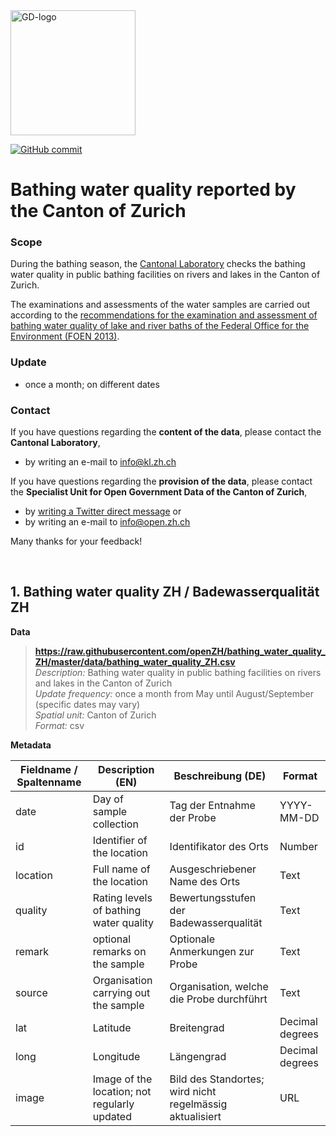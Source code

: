 
<img src="https://github.com/openZH/covid_19/blob/master/gd.png" alt="GD-logo" width="200"/>

[![GitHub commit](https://img.shields.io/github/last-commit/openZH/covid_19)](https://github.com/openZH/bathing_water_quality_ZH/commits/master)

# Bathing water quality reported by the Canton of Zurich

### Scope
During the bathing season, the [Cantonal Laboratory](https://www.zh.ch/de/gesundheit/gebrauchsgegenstaende/bade-duschwasser.html#1248065566) checks the bathing water quality in public bathing facilities on rivers and lakes in the Canton of Zurich.

The examinations and assessments of the water samples are carried out according to the [recommendations for the examination and assessment of bathing water quality of lake and river baths of the Federal Office for the Environment (FOEN 2013)](https://www.bafu.admin.ch/bafu/de/home/themen/wasser/publikationen-studien/publikationen-wasser/beurteilung-der-badegewaesser.html).

### Update
- once a month; on different dates

### Contact
If you have questions regarding the __content of the data__, please contact the __Cantonal Laboratory__, <br>
- by writing an e-mail to [info@kl.zh.ch](mailto:info@kl.zh.ch) <br>

If you have questions regarding the __provision of the data__, please contact the __Specialist Unit for Open Government Data of the Canton of Zurich__, <br>
- by [writing a Twitter direct message](https://twitter.com/OpenDataZH) or <br>
- by writing an e-mail to [info@open.zh.ch](mailto:info@open.zh.ch) <br>

Many thanks for your feedback!

<br>

## 1. Bathing water quality ZH / Badewasserqualität ZH

**Data** <br>

>**https://raw.githubusercontent.com/openZH/bathing_water_quality_ZH/master/data/bathing_water_quality_ZH.csv** <br>
>*Description:* Bathing water quality in public bathing facilities on rivers and lakes in the Canton of Zurich <br>
>*Update frequency:* once a month from May until August/September (specific dates may vary) <br>
>*Spatial unit:* Canton of Zurich <br>
>*Format:* csv <br>

**Metadata**

| Fieldname / Spaltenname | Description (EN)             | Beschreibung (DE)             | Format     |
|-------------------------|------------------------------|-------------------------------|------------|
| date                    | Day of sample collection     | Tag der Entnahme der Probe    | YYYY-MM-DD |
| id                      | Identifier of the location   | Identifikator des Orts        | Number     |
| location                | Full name of the location    | Ausgeschriebener Name des Orts | Text       |
| quality                 | Rating levels of bathing water quality | Bewertungsstufen der Badewasserqualität | Text         |
| remark                  | optional remarks on the sample | Optionale Anmerkungen zur Probe | Text         |
| source                  | Organisation carrying out the sample | Organisation, welche die Probe durchführt | Text         |
| lat                     | Latitude                     | Breitengrad                   | Decimal degrees |
| long                    | Longitude                    | Längengrad                    | Decimal degrees |
| image                   | Image of the location; not regularly updated | Bild des Standortes; wird nicht regelmässig aktualisiert | URL         |
